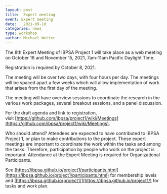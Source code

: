 ```yaml
---
layout: post
title:  Expert meeting
event: Expert meeting
date:   2021-09-10
categories: news
type: workshop
author: Michael Wetter
---
```


The 8th Expert Meeting of IBPSA Project 1 will take place as a web meeting on October 18 and November 15, 2021, 7am-11am Pacific Daylight Time.

Registration is required by October 8, 2021.

<!--excerpt-->

The meeting will be over two days, with four hours per day.
The meetings will be spaced apart a few weeks which will allow
implementation of work that arises from the first day of the meeting.

The meeting will have overview sessions to coordinate the research in the various work packages, several breakout sessions, and a panel discussion.

For the draft agenda and link to registration, visit [https://github.com/ibpsa/project1/wiki/Meetings](https://github.com/ibpsa/project1/wiki/Meetings).

Who should attend? Attendees are expected to have contributed to IBPSA Project 1, or plan to make contributions to the project. These expert meetings are important to coordinate the work within the tasks and among the tasks. Therefore, participation by people who work on the project is important. Attendance at the Expert Meeting is required for Organizational Participants.

See [https://ibpsa.github.io/project1/participants.html](https://ibpsa.github.io/project1/participants.html) for membership levels and
[https://ibpsa.github.io/project1/](https://ibpsa.github.io/project1/) for tasks and work plan.

